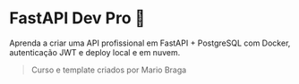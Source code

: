 # FastAPI Dev Pro 🚀

Aprenda a criar uma API profissional em FastAPI + PostgreSQL com Docker, autenticação JWT e deploy local e em nuvem.

> Curso e template criados por Mario Braga
